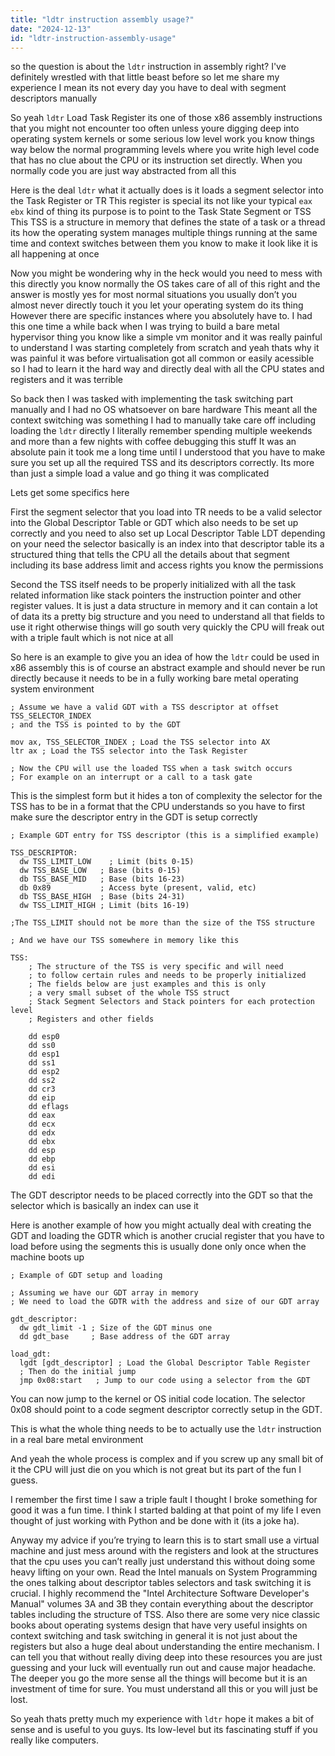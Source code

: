 ```yaml
---
title: "ldtr instruction assembly usage?"
date: "2024-12-13"
id: "ldtr-instruction-assembly-usage"
---
```


 so the question is about the `ldtr` instruction in assembly right? I've definitely wrestled with that little beast before so let me share my experience I mean its not every day you have to deal with segment descriptors manually

So yeah `ldtr` Load Task Register its one of those x86 assembly instructions that you might not encounter too often unless youre digging deep into operating system kernels or some serious low level work you know things way below the normal programming levels where you write high level code that has no clue about the CPU or its instruction set directly. When you normally code you are just way abstracted from all this

Here is the deal `ldtr` what it actually does is it loads a segment selector into the Task Register or TR This register is special its not like your typical `eax` `ebx` kind of thing its purpose is to point to the Task State Segment or TSS This TSS is a structure in memory that defines the state of a task or a thread its how the operating system manages multiple things running at the same time and context switches between them you know to make it look like it is all happening at once

Now you might be wondering why in the heck would you need to mess with this directly you know normally the OS takes care of all of this right and the answer is mostly yes for most normal situations you usually don’t you almost never directly touch it you let your operating system do its thing However there are specific instances where you absolutely have to. I had this one time a while back when I was trying to build a bare metal hypervisor thing you know like a simple vm monitor and it was really painful to understand I was starting completely from scratch and yeah thats why it was painful it was before virtualisation got all common or easily acessible so I had to learn it the hard way and directly deal with all the CPU states and registers and it was terrible

So back then I was tasked with implementing the task switching part manually and I had no OS whatsoever on bare hardware This meant all the context switching was something I had to manually take care off including loading the `ldtr` directly I literally remember spending multiple weekends and more than a few nights with coffee debugging this stuff It was an absolute pain it took me a long time until I understood that you have to make sure you set up all the required TSS and its descriptors correctly. Its more than just a simple load a value and go thing it was complicated

Lets get some specifics here

First the segment selector that you load into TR needs to be a valid selector into the Global Descriptor Table or GDT which also needs to be set up correctly and you need to also set up Local Descriptor Table LDT depending on your need the selector basically is an index into that descriptor table its a structured thing that tells the CPU all the details about that segment including its base address limit and access rights you know the permissions

Second the TSS itself needs to be properly initialized with all the task related information like stack pointers the instruction pointer and other register values. It is just a data structure in memory and it can contain a lot of data its a pretty big structure and you need to understand all that fields to use it right otherwise things will go south very quickly the CPU will freak out with a triple fault which is not nice at all

So here is an example to give you an idea of how the `ldtr` could be used in x86 assembly this is of course an abstract example and should never be run directly because it needs to be in a fully working bare metal operating system environment

```assembly
; Assume we have a valid GDT with a TSS descriptor at offset TSS_SELECTOR_INDEX
; and the TSS is pointed to by the GDT

mov ax, TSS_SELECTOR_INDEX ; Load the TSS selector into AX
ltr ax ; Load the TSS selector into the Task Register

; Now the CPU will use the loaded TSS when a task switch occurs
; For example on an interrupt or a call to a task gate
```

This is the simplest form but it hides a ton of complexity the selector for the TSS has to be in a format that the CPU understands so you have to first make sure the descriptor entry in the GDT is setup correctly

```assembly
; Example GDT entry for TSS descriptor (this is a simplified example)

TSS_DESCRIPTOR:
  dw TSS_LIMIT_LOW    ; Limit (bits 0-15)
  dw TSS_BASE_LOW   ; Base (bits 0-15)
  db TSS_BASE_MID   ; Base (bits 16-23)
  db 0x89           ; Access byte (present, valid, etc)
  db TSS_BASE_HIGH  ; Base (bits 24-31)
  dw TSS_LIMIT_HIGH ; Limit (bits 16-19)

;The TSS_LIMIT should not be more than the size of the TSS structure

; And we have our TSS somewhere in memory like this

TSS:
    ; The structure of the TSS is very specific and will need
    ; to follow certain rules and needs to be properly initialized
    ; The fields below are just examples and this is only
    ; a very small subset of the whole TSS struct
    ; Stack Segment Selectors and Stack pointers for each protection level
    ; Registers and other fields

    dd esp0
    dd ss0
    dd esp1
    dd ss1
    dd esp2
    dd ss2
    dd cr3
    dd eip
    dd eflags
    dd eax
    dd ecx
    dd edx
    dd ebx
    dd esp
    dd ebp
    dd esi
    dd edi
```

The GDT descriptor needs to be placed correctly into the GDT so that the selector which is basically an index can use it

Here is another example of how you might actually deal with creating the GDT and loading the GDTR which is another crucial register that you have to load before using the segments this is usually done only once when the machine boots up

```assembly
; Example of GDT setup and loading

; Assuming we have our GDT array in memory
; We need to load the GDTR with the address and size of our GDT array

gdt_descriptor:
  dw gdt_limit -1 ; Size of the GDT minus one
  dd gdt_base     ; Base address of the GDT array

load_gdt:
  lgdt [gdt_descriptor] ; Load the Global Descriptor Table Register
  ; Then do the initial jump
  jmp 0x08:start   ; Jump to our code using a selector from the GDT
```

You can now jump to the kernel or OS initial code location. The selector 0x08 should point to a code segment descriptor correctly setup in the GDT.

This is what the whole thing needs to be to actually use the `ldtr` instruction in a real bare metal environment

And yeah the whole process is complex and if you screw up any small bit of it the CPU will just die on you which is not great but its part of the fun I guess.

I remember the first time I saw a triple fault I thought I broke something for good it was a fun time. I think I started balding at that point of my life I even thought of just working with Python and be done with it (its a joke ha).

Anyway my advice if you’re trying to learn this is to start small use a virtual machine and just mess around with the registers and look at the structures that the cpu uses you can’t really just understand this without doing some heavy lifting on your own. Read the Intel manuals on System Programming the ones talking about descriptor tables selectors and task switching it is crucial. I highly recommend the "Intel Architecture Software Developer's Manual" volumes 3A and 3B they contain everything about the descriptor tables including the structure of TSS. Also there are some very nice classic books about operating systems design that have very useful insights on context switching and task switching in general it is not just about the registers but also a huge deal about understanding the entire mechanism. I can tell you that without really diving deep into these resources you are just guessing and your luck will eventually run out and cause major headache. The deeper you go the more sense all the things will become but it is an investment of time for sure. You must understand all this or you will just be lost.

So yeah thats pretty much my experience with `ldtr` hope it makes a bit of sense and is useful to you guys. Its low-level but its fascinating stuff if you really like computers.
